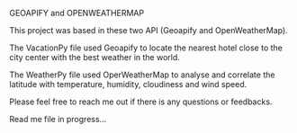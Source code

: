 GEOAPIFY and OPENWEATHERMAP

This project was based in these two API (Geoapify and OpenWeatherMap).

The VacationPy file used Geoapify to locate the nearest hotel close to the city center with the best weather in the world.

The WeatherPy file used OperWeatherMap to analyse and correlate the latitude with temperature, humidity, cloudiness and wind speed.


Please feel free to reach me out if there is any questions or feedbacks.

Read me file in progress...

